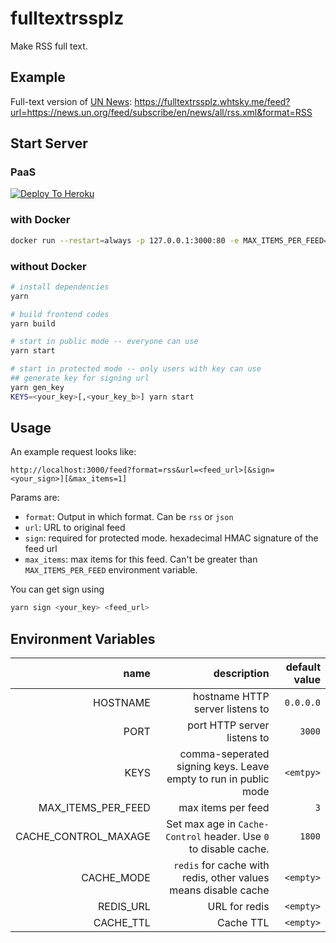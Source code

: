 # fulltextrssplz

Make RSS full text.

## Example

Full-text version of [UN News](https://news.un.org/feed/subscribe/en/news/all/rss.xml): https://fulltextrssplz.whtsky.me/feed?url=https://news.un.org/feed/subscribe/en/news/all/rss.xml&format=RSS

## Start Server

### PaaS

[![Deploy To Heroku](https://www.herokucdn.com/deploy/button.svg)](https://heroku.com/deploy?template=https://github.com/whtsky/fulltextrssplz)

### with Docker

```bash
docker run --restart=always -p 127.0.0.1:3000:80 -e MAX_ITEMS_PER_FEED=5 -d ghcr.io/whtsky/fulltextrssplz:master
```

### without Docker

```bash
# install dependencies
yarn

# build frontend codes
yarn build

# start in public mode -- everyone can use
yarn start

# start in protected mode -- only users with key can use
## generate key for signing url
yarn gen_key
KEYS=<your_key>[,<your_key_b>] yarn start
```

## Usage

An example request looks like:

```
http://localhost:3000/feed?format=rss&url=<feed_url>[&sign=<your_sign>][&max_items=1]
```

Params are:

- `format`: Output in which format. Can be `rss` or `json`
- `url`: URL to original feed
- `sign`: required for protected mode. hexadecimal HMAC signature of the feed url
- `max_items`: max items for this feed. Can't be greater than `MAX_ITEMS_PER_FEED` environment variable.

You can get sign using

```bash
yarn sign <your_key> <feed_url>
```

## Environment Variables

|                 name |                                                      description | default value |
| -------------------: | ---------------------------------------------------------------: | ------------: |
|             HOSTNAME |                                  hostname HTTP server listens to |     `0.0.0.0` |
|                 PORT |                                      port HTTP server listens to |        `3000` |
|                 KEYS |  comma-seperated signing keys. Leave empty to run in public mode |     `<emtpy>` |
|   MAX_ITEMS_PER_FEED |                                               max items per feed |           `3` |
| CACHE_CONTROL_MAXAGE | Set max age in `Cache-Control` header. Use `0` to disable cache. |        `1800` |
|           CACHE_MODE |   `redis` for cache with redis, other values means disable cache |     `<empty>` |
|            REDIS_URL |                                                    URL for redis |     `<empty>` |
|            CACHE_TTL |                                                        Cache TTL |     `<empty>` |

